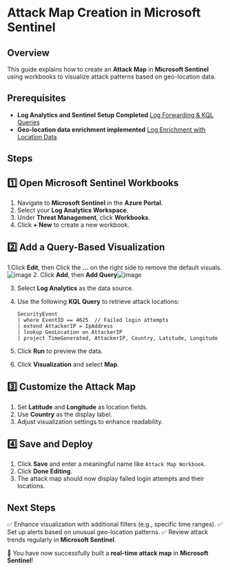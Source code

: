 # Attack Map Creation in Microsoft Sentinel

## Overview
This guide explains how to create an **Attack Map** in **Microsoft Sentinel** using workbooks to visualize attack patterns based on geo-location data.

## Prerequisites
- **Log Analytics and Sentinel Setup Completed** [Log Forwarding & KQL Queries](SecurityProjects/setup/log-forward-kql.md)
- **Geo-location data enrichment implemented** [Log Enrichment with Location Data](setup/log-enrichment-location-data.md)

## Steps

## 1️⃣ Open Microsoft Sentinel Workbooks
1. Navigate to **Microsoft Sentinel** in the **Azure Portal**.
2. Select your **Log Analytics Workspace**.
3. Under **Threat Management**, click **Workbooks**.
4. Click **+ New** to create a new workbook.

## 2️⃣ Add a Query-Based Visualization
1.Click **Edit**, then Click the **...** on the right side to remove the default visuals.
![image](https://github.com/user-attachments/assets/b6fa1527-8a4c-4103-a7f8-51d586f9331d)
2. Click **Add**, then **Add Query**![image](https://github.com/user-attachments/assets/5ab0c733-20bd-46fe-bb0e-cf9f02cd6c74)

3. Select **Log Analytics** as the data source.
4. Use the following **KQL Query** to retrieve attack locations:

   ```kql
   SecurityEvent
   | where EventID == 4625  // Failed login attempts
   | extend AttackerIP = IpAddress
   | lookup GeoLocation on AttackerIP
   | project TimeGenerated, AttackerIP, Country, Latitude, Longitude
   ```

4. Click **Run** to preview the data.
5. Click **Visualization** and select **Map**.

## 3️⃣ Customize the Attack Map
1. Set **Latitude** and **Longitude** as location fields.
2. Use **Country** as the display label.
3. Adjust visualization settings to enhance readability.

## 4️⃣ Save and Deploy
1. Click **Save** and enter a meaningful name like `Attack Map Workbook`.
2. Click **Done Editing**.
3. The attack map should now display failed login attempts and their locations.

## Next Steps
✅ Enhance visualization with additional filters (e.g., specific time ranges).
✅ Set up alerts based on unusual geo-location patterns.
✅ Review attack trends regularly in **Microsoft Sentinel**.

🚀 You have now successfully built a **real-time attack map** in **Microsoft Sentinel**!

